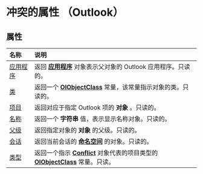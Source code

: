 
# 冲突的属性 （Outlook）

## 属性



|**名称**|**说明**|
|:-----|:-----|
|[应用程序](cd319f18-9272-ba9c-6cd3-f8c3f0e9d0f6.md)|返回 **[应用程序](797003e7-ecd1-eccb-eaaf-32d6ddde8348.md)** 对象表示父对象的 Outlook 应用程序。只读的。|
|[类](dec03590-e169-2ff3-f205-20c347e80693.md)|返回一个 **[OlObjectClass](33d724b3-df3c-2a7f-a80f-93b66d96f588.md)** 常量，该常量指示对象的类。只读的。|
|[项目](4d2df6de-d68a-fd7a-d41e-90fc13f00ceb.md)|返回对应于指定 Outlook 项的 **对象** 。只读的。|
|[名称](46927bd4-a9cc-4098-8089-a40ea968b3ed.md)|返回一个 **字符串** 值，表示显示名称对象。只读的。|
|[父级](b8ec7387-0940-3ba8-6012-ca867a796625.md)|返回指定对象的 **对象** 的父级。只读的。|
|[会话](cd7eaf1e-545b-5a40-d95c-841f72a7a15e.md)|返回当前会话的 **[命名空间](f0dcaa19-07f5-5d42-a3bf-2e42b7885644.md)** 的对象。只读的。|
|[类型](6e15fae9-befc-013d-9e95-05c5dc928e09.md)|返回一个指示  **[Conflict](a7c8f12a-08ba-9fff-60b8-a02d1c7f6f33.md)** 对象代表的项目类型的 **[OlObjectClass](33d724b3-df3c-2a7f-a80f-93b66d96f588.md)** 常量。只读。|
